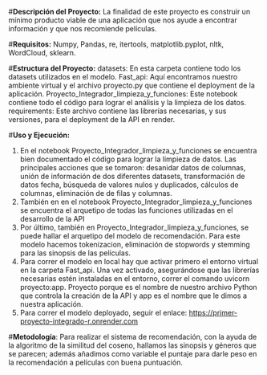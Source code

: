 #**Descripción del Proyecto:**
La finalidad de este proyecto es construir un mínimo producto viable de una aplicación que nos ayude a encontrar información y que nos recomiende películas. 


#**Requisitos:**
Numpy, Pandas, re, itertools, matplotlib.pyplot, nltk, WordCloud, sklearn.


#**Estructura del Proyecto:**
datasets: En esta carpeta contiene todo los datasets utilizados en el modelo.
Fast_api: Aquí encontramos nuestro ambiente virtual y el archivo proyecto.py que contiene el deployment de la aplicación. 
Proyecto_Integrador_limpieza_y_funciones: Este notebook contiene todo el código para lograr el análisis y la limpieza de los datos.
requirements: Este archivo contiene las librerías necesarias, y sus versiones, para el deployment de la API en render.


#**Uso y Ejecución:**
  1.	En el notebook Proyecto_Integrador_limpieza_y_funciones se encuentra bien documentado el código para lograr la limpieza de datos.
  Las principales acciones que se tomaron: desanidar datos de columnas, unión de información de dos diferentes datasets, transformación de datos fecha, búsqueda de valores nulos y duplicados, cálculos de columnas, eliminación de de filas y columnas.
  2.	También en en el notebook Proyecto_Integrador_limpieza_y_funciones se encuentra el arquetipo de todas las funciones utilizadas en el desarrollo de la API
  3.	Por último, también en Proyecto_Integrador_limpieza_y_funciones, se puede hallar el arquetipo del modelo de recomendación. Para este modelo hacemos tokenizacion, eliminación de stopwords y stemming para las sinopsis de las películas. 
  4.	Para correr el modelo en local hay que activar primero el entorno virtual en la carpeta Fast_api. Una vez activado, asegurándose que las librerías necesarias estén instaladas en el entorno, correr el comando uvicorn proyecto:app. Proyecto porque es el nombre de nuestro archivo Python que controla la creación de la API y app es el nombre que le dimos a nuestra aplicación.
  5.	Para correr el modelo deployado, seguir el enlace: https://primer-proyecto-integrado-r.onrender.com


#**Metodología**: 
Para realizar el sistema de recomendación, con la ayuda de la algoritmo de la similitud del coseno, hallamos las sinopsis y géneros que se parecen; además añadimos como variable el puntaje para darle peso en la recomendación a películas con buena puntuación.
   
